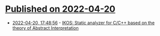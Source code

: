 # [Published on 2022-04-20](index.md)

* [2022-04-20, 17:48:56](https://news.ycombinator.com/item?id=31100483) - [IKOS: Static analyzer for C/C++ based on the theory of Abstract Interpretation](https://github.com/NASA-SW-VnV/ikos)
